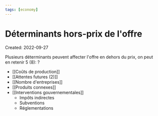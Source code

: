```yaml
---
tags: [economy] 
---
```

# Déterminants hors-prix de l'offre
Created: 2022-09-27

Plusieurs déterminants peuvent affecter l'offre en dehors du prix, on peut en retenir 5 (8):
?
- [[Coûts de production]]
- [[Attentes futures (2)]]
- [[Nombre d'entreprises]]
- [[Produits connexes]]
- [[Interventions gouvernementales]]
	-  Impôts indirectes
	-   Subventions
	-   Réglementations
<!--SR:!2022-09-28,1,230-->

